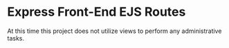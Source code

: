 # Express Front-End EJS Routes
At this time this project does not utilize views to perform any administrative tasks.